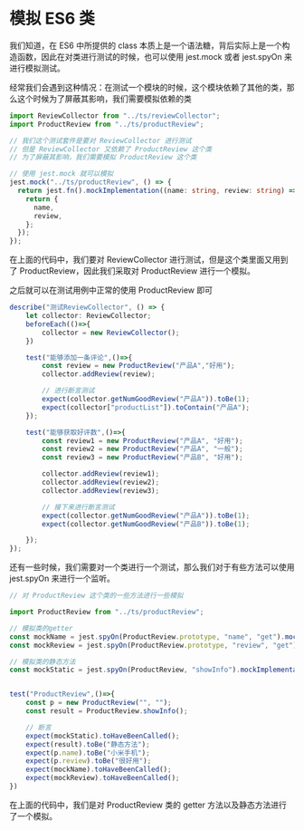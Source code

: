 # 模拟 ES6 类

我们知道，在 ES6 中所提供的 class 本质上是一个语法糖，背后实际上是一个构造函数，因此在对类进行测试的时候，也可以使用 jest.mock 或者 jest.spyOn 来进行模拟测试。



经常我们会遇到这种情况：在测试一个模块的时候，这个模块依赖了其他的类，那么这个时候为了屏蔽其影响，我们需要模拟依赖的类

```ts
import ReviewCollector from "../ts/reviewCollector";
import ProductReview from "../ts/productReview";

// 我们这个测试套件是要对 ReviewCollector 进行测试
// 但是 ReviewCollector 又依赖了 ProductReview 这个类
// 为了屏蔽其影响，我们需要模拟 ProductReview 这个类

// 使用 jest.mock 就可以模拟
jest.mock("../ts/productReview", () => {
  return jest.fn().mockImplementation((name: string, review: string) => {
    return {
      name,
      review,
    };
  });
});
```

在上面的代码中，我们要对 ReviewCollector 进行测试，但是这个类里面又用到了 ProductReview，因此我们采取对 ProductReview 进行一个模拟。

之后就可以在测试用例中正常的使用 ProductReview 即可

```ts
describe("测试ReviewCollector", () => {
    let collector: ReviewCollector;
    beforeEach(()=>{
        collector = new ReviewCollector();
    })

    test("能够添加一条评论",()=>{
        const review = new ProductReview("产品A","好用");
        collector.addReview(review);

        // 进行断言测试
        expect(collector.getNumGoodReview("产品A")).toBe(1);
        expect(collector["productList"]).toContain("产品A");
    });

    test("能够获取好评数",()=>{
        const review1 = new ProductReview("产品A", "好用");
        const review2 = new ProductReview("产品A", "一般");
        const review3 = new ProductReview("产品B", "好用");

        collector.addReview(review1);
        collector.addReview(review2);
        collector.addReview(review3);

        // 接下来进行断言测试
        expect(collector.getNumGoodReview("产品A")).toBe(1);
        expect(collector.getNumGoodReview("产品B")).toBe(1);

    });
});
```



还有一些时候，我们需要对一个类进行一个测试，那么我们对于有些方法可以使用 jest.spyOn 来进行一个监听。

```ts
// 对 ProductReview 这个类的一些方法进行一些模拟

import ProductReview from "../ts/productReview";

// 模拟类的getter
const mockName = jest.spyOn(ProductReview.prototype, "name", "get").mockImplementation(()=>"小米手机")
const mockReview = jest.spyOn(ProductReview.prototype, "review", "get").mockImplementation(()=>"很好用")

// 模拟类的静态方法
const mockStatic = jest.spyOn(ProductReview, "showInfo").mockImplementation(()=>"静态方法");


test("ProductReview",()=>{
    const p = new ProductReview("", "");
    const result = ProductReview.showInfo();

    // 断言
    expect(mockStatic).toHaveBeenCalled();
    expect(result).toBe("静态方法");
    expect(p.name).toBe("小米手机");
    expect(p.review).toBe("很好用");
    expect(mockName).toHaveBeenCalled();
    expect(mockReview).toHaveBeenCalled();
})
```

在上面的代码中，我们是对 ProductReview 类的 getter 方法以及静态方法进行了一个模拟。